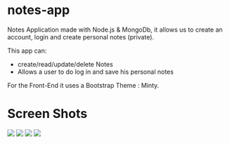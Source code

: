 # notes-app
Notes Application made with Node.js &amp; MongoDb, it allows us to create an account, login and create personal notes (private).

This app can:
 - create/read/update/delete Notes
 - Allows a user to do log in and save his personal notes
 
 For the Front-End it uses a Bootstrap Theme : Minty.
 
 # Screen Shots
 
 <img src ="https://i.imgur.com/HJ151pC.png">
  <img src ="https://i.imgur.com/p0LLiAo.png">
 <img src ="https://i.imgur.com/n5YEAlz.png">
 <img src ="https://i.imgur.com/OUzWORa.png">
 
 
